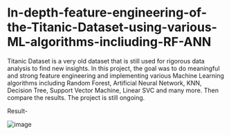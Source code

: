 # In-depth-feature-engineering-of-the-Titanic-Dataset-using-various-ML-algorithms-incliuding-RF-ANN
 Titanic Dataset is a very old dataset that is still used for rigorous data analysis to find new insights. In this project, the goal was to do meaningful and strong feature engineering and implementing various Machine Learning algorithms including Random Forest, Artificial Neural Network, KNN, Decision Tree, Support Vector Machine, Linear SVC and many more. Then compare the results. The project is still ongoing.

Result-

![image](https://user-images.githubusercontent.com/54230812/97077592-f15dc000-1606-11eb-8757-687f4ea3464f.png)
